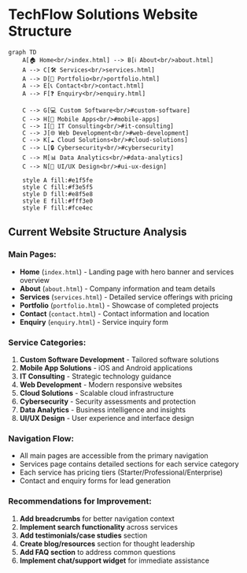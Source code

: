 # TechFlow Solutions Website Structure

```mermaid
graph TD
    A[🏠 Home<br/>index.html] --> B[ℹ️ About<br/>about.html]
    A --> C[🛠️ Services<br/>services.html]
    A --> D[💼 Portfolio<br/>portfolio.html]
    A --> E[📞 Contact<br/>contact.html]
    A --> F[❓ Enquiry<br/>enquiry.html]

    C --> G[💻 Custom Software<br/>#custom-software]
    C --> H[📱 Mobile Apps<br/>#mobile-apps]
    C --> I[👥 IT Consulting<br/>#it-consulting]
    C --> J[🌐 Web Development<br/>#web-development]
    C --> K[☁️ Cloud Solutions<br/>#cloud-solutions]
    C --> L[🔒 Cybersecurity<br/>#cybersecurity]
    C --> M[📊 Data Analytics<br/>#data-analytics]
    C --> N[🎨 UI/UX Design<br/>#ui-ux-design]

    style A fill:#e1f5fe
    style C fill:#f3e5f5
    style D fill:#e8f5e8
    style E fill:#fff3e0
    style F fill:#fce4ec
```

## Current Website Structure Analysis

### Main Pages:
- **Home** (`index.html`) - Landing page with hero banner and services overview
- **About** (`about.html`) - Company information and team details
- **Services** (`services.html`) - Detailed service offerings with pricing
- **Portfolio** (`portfolio.html`) - Showcase of completed projects
- **Contact** (`contact.html`) - Contact information and location
- **Enquiry** (`enquiry.html`) - Service inquiry form

### Service Categories:
1. **Custom Software Development** - Tailored software solutions
2. **Mobile App Solutions** - iOS and Android applications
3. **IT Consulting** - Strategic technology guidance
4. **Web Development** - Modern responsive websites
5. **Cloud Solutions** - Scalable cloud infrastructure
6. **Cybersecurity** - Security assessments and protection
7. **Data Analytics** - Business intelligence and insights
8. **UI/UX Design** - User experience and interface design

### Navigation Flow:
- All main pages are accessible from the primary navigation
- Services page contains detailed sections for each service category
- Each service has pricing tiers (Starter/Professional/Enterprise)
- Contact and enquiry forms for lead generation

### Recommendations for Improvement:

1. **Add breadcrumbs** for better navigation context
2. **Implement search functionality** across services
3. **Add testimonials/case studies** section
4. **Create blog/resources** section for thought leadership
5. **Add FAQ section** to address common questions
6. **Implement chat/support widget** for immediate assistance


